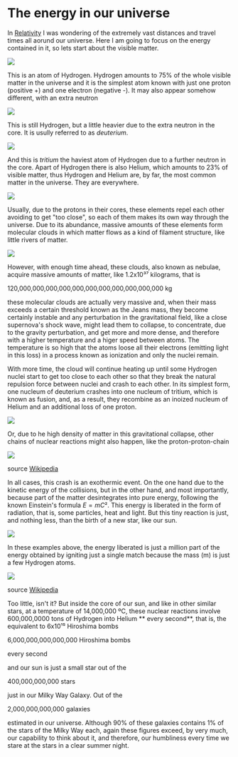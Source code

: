 

# The energy in our universe

In [Relativity](./Relativity.md) I was wondering of the extremely vast distances and travel times all aorund our universe. Here I am going to focus on the energy contained in it, so lets start about the visible matter.

![](Pics/1H.jpg)

This is an atom of Hydrogen. Hydrogen amounts to 75% of the whole visible matter in the universe and it is the simplest atom known with just one proton (positive +) and one electron (negative -). It may also appear somehow different, with an extra neutron

![](Pics/2H.jpg)

This is still Hydrogen, but a little heavier due to the extra neutron in the core. It is usully referred to as *deuterium*. 

![](Pics/3H.jpg)

And this is *tritium* the haviest atom of Hydrogen due to a further neutron in the core. Apart of Hydrogen there is also Helium, which amounts to 23% of visible matter, thus Hydrogen and Helium are, by far, the most common matter in the universe. They are everywhere.
 
![](Pics/He.jpg)

Usually, due to the protons in their cores, these elements repel each other avoiding to get "too close", so each of them makes its own way through the universe. Due to its abundance, massive amounts of these elements form molecular clouds in which matter flows as a kind of filament structure, like little rivers of matter.

![](Pics/RST.jpg)

However, with enough time ahead, these clouds, also known as nebulae, acquire massive amounts of matter, like 1.2x10³⁷ kilograms, that is

120,000,000,000,000,000,000,000,000,000,000,000 kg

these molecular clouds are actually very massive and, when their mass exceeds a certain threshold known as the Jeans mass, they become certainly instable and any perturbation in the gravitational field, like a close supernova's shock wave, might lead them to collapse, to concentrate, due to the gravity perturbation, and get more and more dense, and therefore with a higher temperature and a higer speed between atoms. The temperature is so high that the atoms loose all their electrons (emitting light in this loss) in a process known as ionization and only the nuclei remain.

With more time, the cloud will continue heating up until some Hydrogen nuclei start to get too close to each other so that they break the natural repulsion force between nuclei and crash to each other. In its simplest form, one nucleum of deuterium crashes into one nucleum of tritium, which is known as fusion, and, as a result, they recombine as an inoized nucleum of Helium and an additional loss of one proton.

![](Pics/Fusion-ion.jpg) 

Or, due to he high density of matter in this gravitational collapse, other chains of nuclear reactions might also happen, like the proton-proton-chain

![](Pics/Fusion2.jpg) 

source [Wikipedia](https://en.wikipedia.org/wiki/Nuclear_fusion)

In all cases, this crash is an exothermic event. On the one hand due to the kinetic energy of the collisions, but in the other hand, and most importantly, because part of the matter desintegrates into pure energy, following the known Einstein's formula $E=mC²$. This energy is liberated in the form of radiation, that is, some particles, heat and light. But this tiny reaction is just, and nothing less, than the birth of a new star, like our sun. 

![](Pics/star.jpg)

In these examples above, the energy liberated is just a million part of the energy obtained by igniting just a single match because the mass (m) is just a few Hydrogen atoms. 

![](Pics/match.jpg)

source [Wikipedia](https://en.wikipedia.org/wiki/Match)

Too little, isn't it? But inside the core of our sun, and like in other similar stars, at a temperature of 14,000,000 ºC, these nuclear reactions involve 600,000,0000 tons of Hydrogen into Helium ** every second**, that is, the equivalent to 6x10¹⁵ Hiroshima bombs

6,000,000,000,000,000 Hiroshima bombs


every second


and our sun is just a small star out of the

400,000,000,000 stars

just in our Milky Way Galaxy. Out of the

2,000,000,000,000 galaxies

estimated in our universe. Although 90% of these galaxies contains 1% of the stars of the Milky Way each, again these figures exceed, by very much, our capability to think  about it,  and therefore, our humbliness every time we stare at the stars in a clear summer night.










